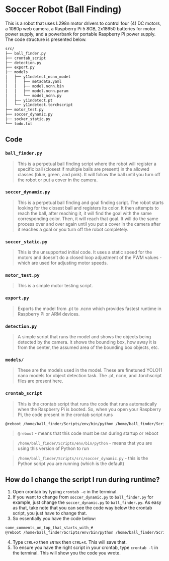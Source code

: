 # Soccer Robot (Ball Finding)

This is a robot that uses L298n motor drivers to control four (4) DC motors, a 1080p web camera, a Raspberry Pi 5 8GB, 2x18650 batteries for motor power supply, and a powerbank for portable Raspberry Pi power supply. The code structure is presented below.

```bash
src/
├── ball_finder.py
├── crontab_script
├── detection.py
├── export.py
├── models
│   ├── y11ndetect_ncnn_model
│   │   ├── metadata.yaml
│   │   ├── model.ncnn.bin
│   │   ├── model.ncnn.param
│   │   └── model_ncnn.py
│   ├── y11ndetect.pt
│   └── y11ndetect.torchscript
├── motor_test.py
├── soccer_dynamic.py
├── socker_static.py
└── todo.txt
```

## Code

### `ball_finder.py`
> This is a perpetual ball finding script where the robot will register a specific ball (closest if multiple balls are present) in the allowed classes (blue, green, and pink). It will follow the ball until you turn off the robot or put a cover in the camera.

### `soccer_dynamic.py`
> This is a perpetual ball finding and goal finding script. The robot starts looking for the closest ball and registers its color. It then attempts to reach the ball, after reaching it, it will find the goal with the same corresponding color. Then, it will reach that goal. It will do the same process over and over again until you put a cover in the camera after it reaches a goal or you turn off the robot completely. 

### `soccer_static.py`
> This is the unsupported initial code. It uses a static speed for the motors and doesn't do a closed loop adjustment of the PWM values - which are used for adjusting motor speeds.

### `motor_test.py`
> This is a simple motor testing script.

### `export.py`
> Exports the model from .pt to .ncnn which provides fastest runtime in Raspberry Pi or ARM devices.

### `detection.py`
> A simple script that runs the model and shows the objects being detected by the camera. It shows the bounding box, how away it is from the center, the assumed area of the bounding box objects, etc.

### `models/`
> These are the models used in the model. These are finetuned YOLO11 nano models for object detection task. The .pt, ncnn, and .torchscript files are present here.

### `crontab_script`
> This is the crontab script that runs the code that runs automatically when the Raspberry Pi is booted. So, when you open your Raspberry Pi, the code present in the crontab script runs
```bash
@reboot /home/ball_finder/Scripts/env/bin/python /home/ball_finder/Scripts/src/soccer_dynamic.py
```
> `@reboot` - means that this code must be ran during startup or reboot

> `/home/ball_finder/Scripts/env/bin/python` - means that you are using this version of Python to run

> `/home/ball_finder/Scripts/src/soccer_dynamic.py` - this is the Python script you are running (which is the default)

## How do I change the script I run during runtime?

1. Open crontab by typing `crontab -e` in the terminal.
2. If you want to change from `soccer_dynamic.py` to `ball_finder.py` for example, just change the `soccer_dynamic.py` to `ball_finder.py`. As easy as that, take note that you can see the code way below the crontab script, you just have to change that.
3. So essentially you have the code below:
```bash
some_comments_on_top_that_starts_with_#
@reboot /home/ball_finder/Scripts/env/bin/python /home/ball_finder/Scripts/src/ball_finder.py
```
4. Type `CTRL+O` then `ENTER` then `CTRL+X`. This will save that.
5. To ensure you have the right script in your crontab, type `crontab -l` in the terminal. This will show you the code you wrote.